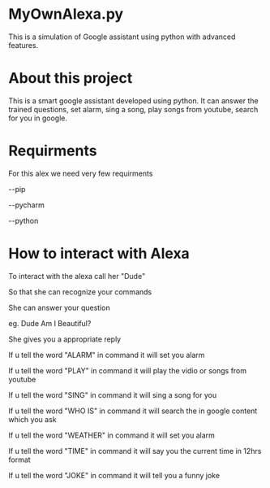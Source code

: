 # MyOwnAlexa.py
This is a simulation of Google assistant using python with advanced features.

# About this project
This is a smart google assistant developed using python. It can answer the trained questions, set alarm, sing a song, play songs from youtube, search for you in google.

# Requirments

For this alex we need very few requirments

--pip

--pycharm

--python

# How to interact with Alexa

To interact with the alexa call her "Dude"


So that she can recognize your commands

She can answer your question

eg. Dude Am I Beautiful?

She gives you a appropriate reply

If u tell the word "ALARM" in command it will set you alarm

If u tell the word "PLAY" in command it will play the vidio or songs from youtube

If u tell the word "SING" in command it will sing a song for you

If u tell the word "WHO IS" in command it will search the in google content which you ask

If u tell the word "WEATHER" in command it will set you alarm

If u tell the word "TIME" in command it will say you the current time in 12hrs format

If u tell the word "JOKE" in command it will tell you a funny joke

